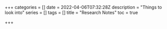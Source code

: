 +++
categories = []
date = 2022-04-06T07:32:28Z
description = "Things to look into"
series = []
tags = []
title = "Research Notes"
toc = true

+++
